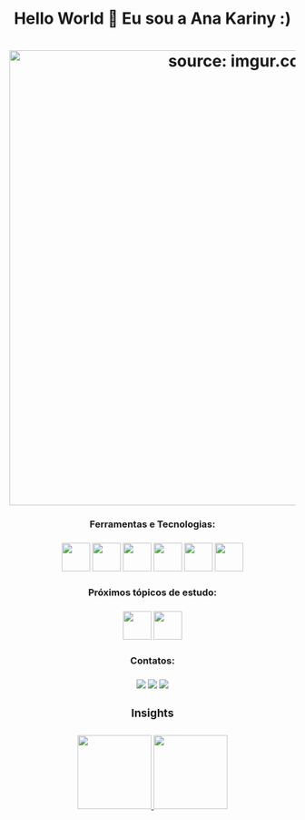 <h1 align="center"> Hello World 👋 Eu sou a Ana Kariny :) <h1>
 <div align="center">
<a href="https://imgur.com/bm7cqYB" ><img src="https://i.imgur.com/bm7cqYB.png" title="source: imgur.com" width="800" /></a>
 </div>

<h3 align="center"> Ferramentas e Tecnologias: <h3>
<div align="center">
  <img src="https://cdn.jsdelivr.net/gh/devicons/devicon/icons/javascript/javascript-original.svg" width="50" height="50"/>
  <img src="https://cdn.jsdelivr.net/gh/devicons/devicon/icons/html5/html5-original.svg" width="50" height="50" />
  <img src="https://cdn.jsdelivr.net/gh/devicons/devicon/icons/css3/css3-original.svg" width="50" height="50"/>
  <img src="https://cdn.jsdelivr.net/gh/devicons/devicon/icons/java/java-original-wordmark.svg" width="50" height="50"/>
  <img src="https://cdn.jsdelivr.net/gh/devicons/devicon/icons/git/git-original.svg" width="50" height="50"/>
  <img src="https://cdn.jsdelivr.net/gh/devicons/devicon/icons/github/github-original.svg" width="50" height="50" />
</div>

 <h3 align="center"> Próximos tópicos de estudo: <h3>
<div align="center">
  <img src="https://cdn.jsdelivr.net/gh/devicons/devicon/icons/spring/spring-original.svg" width="50" height="50"/>
  <img src="https://cdn.jsdelivr.net/gh/devicons/devicon/icons/react/react-original-wordmark.svg" width="50" height="50"/>
</div>

<h3 align="center"> Contatos: <h3>
<div align="center">
<a href="https://www.instagram.com/akariny.6/" target="_blank"><img src="https://img.shields.io/badge/-Instagram-%23E4405F?style=for-the-badge&logo=instagram&logoColor=white" target="_blank"></a>
<a href = "mailto:anakariny10@gmail.com"><img src="https://img.shields.io/badge/Gmail-D14836?style=for-the-badge&logo=gmail&logoColor=white" target="_blank"></a>
<a href="https://www.linkedin.com/in/anakariny/" target="_blank"><img src="https://img.shields.io/badge/-LinkedIn-%230077B5?style=for-the-badge&logo=linkedin&logoColor=white" target="_blank"></a>   


<h3 align="center"> Insights <h3>
<div align="center">
<a href="https://github.com/akariny">
<img height="130em" src="https://github-readme-stats.vercel.app/api/top-langs/?username=akariny&layout=compact&langs_count=7&theme=dracula"/>
<img height="130em" src="https://github-readme-stats.vercel.app/api?username=akariny&show_icons=true&theme=dracula&include_all_commits=true&count_private=true"/>
</div>

<!--
**akariny/akariny** is a ✨ _special_ ✨ repository because its `README.md` (this file) appears on your GitHub profile.

Here are some ideas to get you started:

- 🔭 I’m currently working on ...
- 🌱 I’m currently learning ...
- 👯 I’m looking to collaborate on ...
- 🤔 I’m looking for help with ...
- 💬 Ask me about ...
- 📫 How to reach me: ...
- 😄 Pronouns: ...
- ⚡ Fun fact: ...
-->
